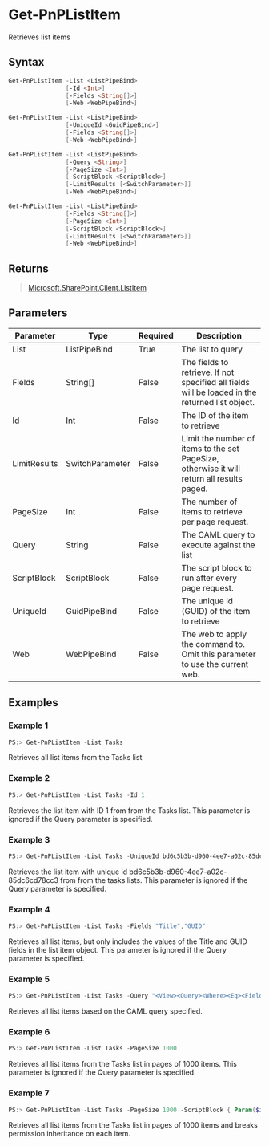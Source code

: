 # Get-PnPListItem
Retrieves list items
## Syntax
```powershell
Get-PnPListItem -List <ListPipeBind>
                [-Id <Int>]
                [-Fields <String[]>]
                [-Web <WebPipeBind>]
```


```powershell
Get-PnPListItem -List <ListPipeBind>
                [-UniqueId <GuidPipeBind>]
                [-Fields <String[]>]
                [-Web <WebPipeBind>]
```


```powershell
Get-PnPListItem -List <ListPipeBind>
                [-Query <String>]
                [-PageSize <Int>]
                [-ScriptBlock <ScriptBlock>]
                [-LimitResults [<SwitchParameter>]]
                [-Web <WebPipeBind>]
```


```powershell
Get-PnPListItem -List <ListPipeBind>
                [-Fields <String[]>]
                [-PageSize <Int>]
                [-ScriptBlock <ScriptBlock>]
                [-LimitResults [<SwitchParameter>]]
                [-Web <WebPipeBind>]
```


## Returns
>[Microsoft.SharePoint.Client.ListItem](https://msdn.microsoft.com/en-us/library/microsoft.sharepoint.client.listitem.aspx)

## Parameters
Parameter|Type|Required|Description
---------|----|--------|-----------
|List|ListPipeBind|True|The list to query|
|Fields|String[]|False|The fields to retrieve. If not specified all fields will be loaded in the returned list object.|
|Id|Int|False|The ID of the item to retrieve|
|LimitResults|SwitchParameter|False|Limit the number of items to the set PageSize, otherwise it will return all results paged.|
|PageSize|Int|False|The number of items to retrieve per page request.|
|Query|String|False|The CAML query to execute against the list|
|ScriptBlock|ScriptBlock|False|The script block to run after every page request.|
|UniqueId|GuidPipeBind|False|The unique id (GUID) of the item to retrieve|
|Web|WebPipeBind|False|The web to apply the command to. Omit this parameter to use the current web.|
## Examples

### Example 1
```powershell
PS:> Get-PnPListItem -List Tasks
```
Retrieves all list items from the Tasks list

### Example 2
```powershell
PS:> Get-PnPListItem -List Tasks -Id 1
```
Retrieves the list item with ID 1 from from the Tasks list. This parameter is ignored if the Query parameter is specified.

### Example 3
```powershell
PS:> Get-PnPListItem -List Tasks -UniqueId bd6c5b3b-d960-4ee7-a02c-85dc6cd78cc3
```
Retrieves the list item with unique id bd6c5b3b-d960-4ee7-a02c-85dc6cd78cc3 from from the tasks lists. This parameter is ignored if the Query parameter is specified.

### Example 4
```powershell
PS:> Get-PnPListItem -List Tasks -Fields "Title","GUID"
```
Retrieves all list items, but only includes the values of the Title and GUID fields in the list item object. This parameter is ignored if the Query parameter is specified.

### Example 5
```powershell
PS:> Get-PnPListItem -List Tasks -Query "<View><Query><Where><Eq><FieldRef Name='GUID'/><Value Type='Guid'>bd6c5b3b-d960-4ee7-a02c-85dc6cd78cc3</Value></Eq></Where></Query></View>"
```
Retrieves all list items based on the CAML query specified.

### Example 6
```powershell
PS:> Get-PnPListItem -List Tasks -PageSize 1000
```
Retrieves all list items from the Tasks list in pages of 1000 items. This parameter is ignored if the Query parameter is specified.

### Example 7
```powershell
PS:> Get-PnPListItem -List Tasks -PageSize 1000 -ScriptBlock { Param($items) $items.Context.ExecuteQuery() } | % { $_.BreakRoleInheritance($true, $true) }
```
Retrieves all list items from the Tasks list in pages of 1000 items and breaks permission inheritance on each item.
